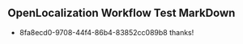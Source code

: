 ## OpenLocalization Workflow Test MarkDown
* 8fa8ecd0-9708-44f4-86b4-83852cc089b8 
thanks!<!--HONumber=Mar16_HO2-->

